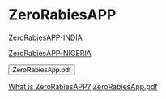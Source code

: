 # ZeroRabiesAPP
 <a href="https://anyadoc.shinyapps.io/ZeroRabiesINDIA/" target="_blank">ZeroRabiesAPP-INDIA</a>
 
 <a href="https://anyadoc.shinyapps.io/ZeroRabiesNigeria/" target="_blank">ZeroRabiesAPP-NIGERIA</a>
 
<button onclick="document.location='default.asp'">ZeroRabiesApp.pdf</button>


<a href="https://github.com/anyadoc/FRDattacks-India/blob/fe7b014d2f3853012fa48563e6f8ec3ae2e542ef/ZeroRabiesApp.pdf/" target="_blank">What is ZeroRabiesAPP?</a>
[ZeroRabiesApp.pdf](https://github.com/anyadoc/ZeroRabiesAPP/files/13540222/ZeroRabiesApp.pdf)
